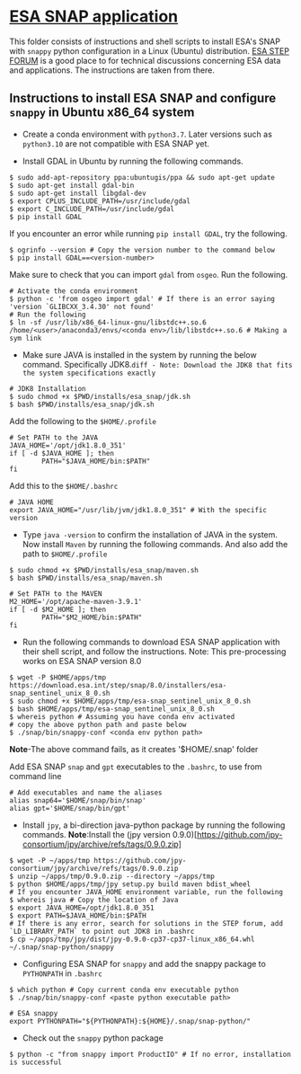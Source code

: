 # [ESA SNAP application](https://earth.esa.int/eogateway/tools/snap)

This folder consists of instructions and shell scripts to install ESA's SNAP with `snappy` python configuration in a Linux (Ubuntu) distribution. [ESA STEP FORUM](https://forum.step.esa.int/t/snappy-installation-in-ubuntu/37788) is a good place to for technical discussions concerning ESA data and applications. The instructions are taken from there.

## Instructions to install ESA SNAP and configure `snappy` in Ubuntu x86_64 system

* Create a conda environment with `python3.7`. Later versions such as `python3.10` are not compatible with ESA SNAP yet.

*  Install GDAL in Ubuntu by running the following commands.
```
$ sudo add-apt-repository ppa:ubuntugis/ppa && sudo apt-get update
$ sudo apt-get install gdal-bin
$ sudo apt-get install libgdal-dev
$ export CPLUS_INCLUDE_PATH=/usr/include/gdal
$ export C_INCLUDE_PATH=/usr/include/gdal
$ pip install GDAL
```
If you encounter an error while running `pip install GDAL`, try the following.
```
$ ogrinfo --version # Copy the version number to the command below
$ pip install GDAL==<version-number>
```
Make sure to check that you can import `gdal` from `osgeo`. Run the following.
```
# Activate the conda environment
$ python -c 'from osgeo import gdal' # If there is an error saying 'version `GLIBCXX_3.4.30' not found'
# Run the following
$ ln -sf /usr/lib/x86_64-linux-gnu/libstdc++.so.6 /home/<user>/anaconda3/envs/<conda env>/lib/libstdc++.so.6 # Making a sym link
```

* Make sure JAVA is installed in the system by running the below command. Specifically JDK8.```diff - Note: Download the JDK8 that fits the system specifications exactly```
```
# JDK8 Installation
$ sudo chmod +x $PWD/installs/esa_snap/jdk.sh
$ bash $PWD/installs/esa_snap/jdk.sh
```
Add the following to the `$HOME/.profile`
```
# Set PATH to the JAVA
JAVA_HOME='/opt/jdk1.8.0_351'
if [ -d $JAVA_HOME ]; then
        PATH="$JAVA_HOME/bin:$PATH"
fi
```
Add this to the `$HOME/.bashrc`
```
# JAVA HOME
export JAVA_HOME="/usr/lib/jvm/jdk1.8.0_351" # With the specific version
```

* Type `java -version` to confirm the installation of JAVA in the system. Now install `Maven` by running the following commands. And also add the path to `$HOME/.profile`
```
$ sudo chmod +x $PWD/installs/esa_snap/maven.sh
$ bash $PWD/installs/esa_snap/maven.sh
```
```
# Set PATH to the MAVEN
M2_HOME='/opt/apache-maven-3.9.1'
if [ -d $M2_HOME ]; then
        PATH="$M2_HOME/bin:$PATH"
fi
```

* Run the following commands to download ESA SNAP application with their shell script, and follow the instructions. Note: This pre-processing works on ESA SNAP version 8.0
```
$ wget -P $HOME/apps/tmp https://download.esa.int/step/snap/8.0/installers/esa-snap_sentinel_unix_8_0.sh
$ sudo chmod +x $HOME/apps/tmp/esa-snap_sentinel_unix_8_0.sh
$ bash $HOME/apps/tmp/esa-snap_sentinel_unix_8_0.sh
$ whereis python # Assuming you have conda env activated
# copy the above python path and paste below
$ ./snap/bin/snappy-conf <conda env python path>
```
**Note**-The above command fails, as it creates '$HOME/.snap' folder

Add ESA SNAP `snap` and `gpt` executables to the `.bashrc`, to use from command line
```
# Add executables and name the aliases
alias snap64='$HOME/snap/bin/snap'
alias gpt='$HOME/snap/bin/gpt'
```

* Install `jpy`, a bi-direction java-python package by running the following commands. **Note**:Install the (jpy version 0.9.0)[https://github.com/jpy-consortium/jpy/archive/refs/tags/0.9.0.zip]
```
$ wget -P ~/apps/tmp https://github.com/jpy-consortium/jpy/archive/refs/tags/0.9.0.zip
$ unzip ~/apps/tmp/0.9.0.zip --directory ~/apps/tmp
$ python $HOME/apps/tmp/jpy setup.py build maven bdist_wheel
# If you encounter JAVA_HOME environment variable, run the following
$ whereis java # Copy the location of Java
$ export JAVA_HOME=/opt/jdk1.8.0_351
$ export PATH=$JAVA_HOME/bin:$PATH
# If there is any error, search for solutions in the STEP forum, add `LD_LIBRARY_PATH` to point out JDK8 in .bashrc
$ cp ~/apps/tmp/jpy/dist/jpy-0.9.0-cp37-cp37-linux_x86_64.whl ~/.snap/snap-python/snappy
```

* Configuring ESA SNAP for `snappy` and add the snappy package to `PYTHONPATH` in `.bashrc`
```
$ which python # Copy current conda env executable python
$ ./snap/bin/snappy-conf <paste python executable path>
```
```
# ESA snappy
export PYTHONPATH="${PYTHONPATH}:${HOME}/.snap/snap-python/"
```
* Check out the `snappy` python package 
```
$ python -c "from snappy import ProductIO" # If no error, installation is successful
```
